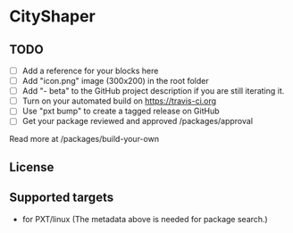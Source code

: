 # CityShaper



## TODO

- [ ] Add a reference for your blocks here
- [ ] Add "icon.png" image (300x200) in the root folder
- [ ] Add "- beta" to the GitHub project description if you are still iterating it.
- [ ] Turn on your automated build on https://travis-ci.org
- [ ] Use "pxt bump" to create a tagged release on GitHub
- [ ] Get your package reviewed and approved /packages/approval

Read more at /packages/build-your-own

## License



## Supported targets

* for PXT/linux
(The metadata above is needed for package search.)

